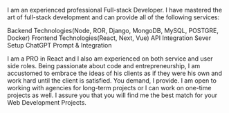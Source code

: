 
I am an experienced professional Full-stack Developer. I have mastered the art of full-stack development and can provide all of the following services:

Backend Technologies(Node, ROR, Django, MongoDB, MySQL, POSTGRE, Docker)
Frontend Technologies(React, Next, Vue)
API Integration
Sever Setup
ChatGPT Prompt & Integration

I am a PRO in React and I also am experienced on both service and user side roles. 
Being passionate about code and entrepreneurship, I am accustomed  to embrace the ideas of his clients as if they were his own and work hard until the client is satisfied.  You demand, I provide. I am open to working with agencies for long-term projects or I can work on one-time projects as well. I assure you that you will find me the best match for your Web Development Projects.
<!---
grape0117/grape0117 is a ✨ special ✨ repository because its `README.md` (this file) appears on your GitHub profile.
You can click the Preview link to take a look at your changes.
--->


